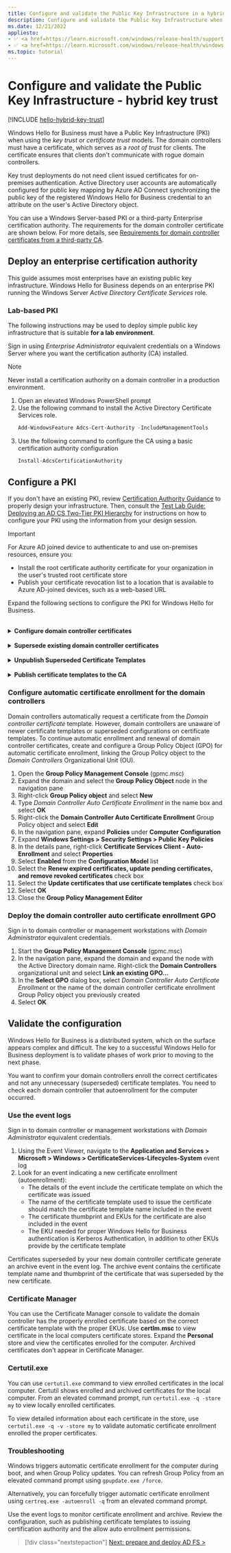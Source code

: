 ```yaml
---
title: Configure and validate the Public Key Infrastructure in a hybrid key trust model
description: Configure and validate the Public Key Infrastructure when deploying Windows Hello for Business in a hybrid key trust model.
ms.date: 12/21/2022
appliesto: 
- ✅ <a href=https://learn.microsoft.com/windows/release-health/supported-versions-windows-client target=_blank>Windows 10 and later</a>
- ✅ <a href=https://learn.microsoft.com/windows/release-health/windows-server-release-info target=_blank>Windows Server 2016 and later</a>
ms.topic: tutorial
---
```

# Configure and validate the Public Key Infrastructure - hybrid key trust

[!INCLUDE [hello-hybrid-key-trust](../../includes/hello-hybrid-key-trust.md)]

Windows Hello for Business must have a Public Key Infrastructure (PKI) when using the *key trust* or *certificate trust* models. The domain controllers must have a certificate, which serves as a *root of trust* for clients. The certificate ensures that clients don't communicate with rogue domain controllers.

Key trust deployments do not need client issued certificates for on-premises authentication. Active Directory user accounts are automatically configured for public key mapping by Azure AD Connect synchronizing the public key of the registered Windows Hello for Business credential to an attribute on the user's Active Directory object.

You can use a Windows Server-based PKI or a third-party Enterprise certification authority. The requirements for the domain controller certificate are shown below. For more details, see [Requirements for domain controller certificates from a third-party CA](/troubleshoot/windows-server/windows-security/requirements-domain-controller).

## Deploy an enterprise certification authority

This guide assumes most enterprises have an existing public key infrastructure. Windows Hello for Business depends on an enterprise PKI running the Windows Server *Active Directory Certificate Services* role.

### Lab-based PKI

The following instructions may be used to deploy simple public key infrastructure that is suitable **for a lab environment**.

Sign in using *Enterprise Administrator* equivalent credentials on a Windows Server where you want the certification authority (CA) installed.

>[!NOTE]
>Never install a certification authority on a domain controller in a production environment.

1. Open an elevated Windows PowerShell prompt
1. Use the following command to install the Active Directory Certificate Services role.
    ```PowerShell
    Add-WindowsFeature Adcs-Cert-Authority -IncludeManagementTools
    ```
3. Use the following command to configure the CA using a basic certification authority configuration
    ```PowerShell
    Install-AdcsCertificationAuthority
    ```

## Configure a PKI

If you don't have an existing PKI, review [Certification Authority Guidance](/previous-versions/windows/it-pro/windows-server-2012-R2-and-2012/hh831574(v=ws.11)) to properly design your infrastructure. Then, consult the [Test Lab Guide: Deploying an AD CS Two-Tier PKI Hierarchy](/previous-versions/windows/it-pro/windows-server-2012-R2-and-2012/hh831348(v=ws.11)) for instructions on how to configure your PKI using the information from your design session.

<!-- 
- The certificate must have a Certificate Revocation List (CRL) distribution point extension that points to a valid CRL, or an Authority Information Access (AIA) extension that points to an Online Certificate Status Protocol (OCSP) responder
- Optionally, the certificate Subject section could contain the directory path of the server object (the distinguished name)
- The certificate Key Usage section must contain Digital Signature and Key Encipherment
- Optionally, the certificate Basic Constraints section should contain: [Subject Type=End Entity, Path Length Constraint=None]
- The certificate Enhanced Key Usage section must contain Client Authentication (`1.3.6.1.5.5.7.3.2`), Server Authentication (`1.3.6.1.5.5.7.3.1`), and KDC Authentication (`1.3.6.1.5.2.3.5`)
- The certificate Subject Alternative Name section must contain the Domain Name System (DNS) name. 
- The certificate template must have an extension that has the value "DomainController", encoded as a [BMPstring](/windows/win32/seccertenroll/about-bmpstring). If you are using Windows Server Enterprise Certificate Authority, this extension is already included in the domain controller certificate template
- The domain controller certificate must be installed in the local computer's certificate store. See [Configure Hybrid Windows Hello for Business: Public Key Infrastructure](./hello-hybrid-key-whfb-settings-pki.md) for details -->

> [!IMPORTANT]
> For Azure AD joined device to authenticate to and use on-premises resources, ensure you:
> - Install the root certificate authority certificate for your organization in the user's trusted root certificate store
> - Publish your certificate revocation list to a location that is available to Azure AD-joined devices, such as a web-based URL

Expand the following sections to configure the PKI for Windows Hello for Business.

<br>
<details>
<summary><b>Configure domain controller certificates</b></summary>

Clients must trust the domain controllers, and the best way to do it is to ensure each domain controller has a *Kerberos Authentication* certificate. Installing a certificate on the domain controllers enables the Key Distribution Center (KDC) to prove its identity to other members of the domain. The certificates provide clients a root of trust external to the domain, namely the *enterprise certification authority*.

Domain controllers automatically request a domain controller certificate (if published) when they discover an enterprise CA is added to Active Directory. However, certificates based on the *Domain Controller* and *Domain Controller Authentication* certificate templates don't include the *KDC Authentication* object identifier (OID), which was later added to the Kerberos RFC. Therefore, domain controllers need to request a certificate based on the *Kerberos Authentication* certificate template.

> [!NOTE]
> Inclusion of the *KDC Authentication* OID in domain controller certificate is not required for hybrid Azure AD-joined devices. The OID is required for enabling authentication with Windows Hello for Business to on-premises resources by Azure AD-joined devices.

By default, the Active Directory CA provides and publishes the *Kerberos Authentication* certificate template. The cryptography configuration included in the template is based on older and less performant cryptography APIs. To ensure domain controllers request the proper certificate with the best available cryptography, use the *Kerberos Authentication* certificate template as a *baseline* to create an updated domain controller certificate template.

Sign in to a CA or management workstations with *Domain Administrator* equivalent credentials.

1. Open the **Certification Authority** management console
1. Right-click **Certificate Templates > Manage**
1. In the **Certificate Template Console**, right-click the **Kerberos Authentication** template in the details pane and select **Duplicate Template**
1. On the **Compatibility** tab:
   - Clear the **Show resulting changes** check box
   - Select **Windows Server 2016** from the **Certification Authority** list
   - Select **Windows 10 / Windows Server 2016** from the **Certificate Recipient** list
1. On the **General** tab
   - Type *Domain Controller Authentication (Kerberos)* in Template display name
   - Adjust the validity and renewal period to meet your enterprise's needs
   > [!NOTE]
   > If you use different template names, you'll need to remember and substitute these names in different portions of the lab.
1. On the **Subject Name** tab:
   - Select the **Build from this Active Directory information** button if it isn't already selected
   - Select **None** from the **Subject name format** list
   - Select **DNS name** from the **Include this information in alternate subject** list
   - Clear all other items
1. On the **Cryptography** tab:
   - select **Key Storage Provider** from the **Provider Category** list
   - Select **RSA** from the **Algorithm name** list
   - Type *2048* in the **Minimum key size** text box
   - Select **SHA256** from the **Request hash** list
1. Select **OK**
1. Close the console

</details>

<br>
<details>
<summary><b>Supersede existing domain controller certificates</b></summary>

The domain controllers may have an existing domain controller certificate. The Active Directory Certificate Services provides a default certificate template for domain controllers called *domain controller certificate*. Later releases of Windows Server provided a new certificate template called *domain controller authentication certificate*. These certificate templates were provided prior to the update of the Kerberos specification that stated Key Distribution Centers (KDCs) performing certificate authentication needed to include the *KDC Authentication* extension. 

The *Kerberos Authentication* certificate template is the most current certificate template designated for domain controllers, and should be the one you deploy to all your domain controllers.\
The *autoenrollment* feature allows you to replace the domain controller certificates. Use the following configuration to replace older domain controller certificates with new ones, using the *Kerberos Authentication* certificate template.

Sign in to a CA or management workstations with *Enterprise Administrator* equivalent credentials.

1. Open the **Certification Authority** management console
1. Right-click **Certificate Templates > Manage**
1. In the **Certificate Template Console**, right-click the *Domain Controller Authentication (Kerberos)* (or the name of the certificate template you created in the previous section) template in the details pane and select **Properties**
1. Select the **Superseded Templates** tab. Select **Add**
1. From the **Add Superseded Template** dialog, select the *Domain Controller* certificate template and select **OK > Add**
1. From the **Add Superseded Template** dialog, select the *Domain Controller Authentication* certificate template and select **OK**
1. From the **Add Superseded Template** dialog, select the *Kerberos Authentication* certificate template and select **OK**
1. Add any other enterprise certificate templates that were previously configured for domain controllers to the **Superseded Templates** tab
1. Select **OK** and close the **Certificate Templates** console

The certificate template is configured to supersede all the certificate templates provided in the certificate templates superseded templates list. However, the certificate template and the superseding of certificate templates isn't active until the certificate template is published to one or more certificate authorities.

> [!NOTE]
> The domain controller's certificate must chain to a root in the NTAuth store. By default, the Active Directory Certificate Authority's root certificate is added to the NTAuth store. If you are using a third-party CA, this may not be done by default. If the domain controller certificate does not chain to a root in the NTAuth store, user authentication will fail.
>To see all certificates in the NTAuth store, use the following command:
>
> `Certutil -viewstore -enterprise NTAuth`

</details>

<br>
<details>
<summary><b>Unpublish Superseded Certificate Templates</b></summary>

The certification authority only issues certificates based on published certificate templates. For security, it's a good practice to unpublish certificate templates that the CA isn't configured to issue. This includes the pre-published certificate template from the role installation and any superseded certificate templates.

The newly created *domain controller authentication* certificate template supersedes previous domain controller certificate templates. Therefore, you need to unpublish these certificate templates from all issuing certificate authorities.

Sign in to the CA or management workstation with *Enterprise Administrator* equivalent credentials.

1. Open the **Certification Authority** management console
1. Expand the parent node from the navigation pane > **Certificate Templates**
1. Right-click the *Domain Controller* certificate template and select **Delete**. Select **Yes** on the **Disable certificate templates** window
1. Repeat step 3 for the *Domain Controller Authentication* and *Kerberos Authentication* certificate templates

</details>

<br>
<details>
<summary><b>Publish certificate templates to the CA</b></summary>

A certification authority can only issue certificates for certificate templates that are published to it. If you have more than one CA, and you want more CAs to issue certificates based on the certificate template, then you must publish the certificate template to them.

Sign in to the CA or management workstations with **Enterprise Admin** equivalent credentials.

1. Open the **Certification Authority** management console
1. Expand the parent node from the navigation pane
1. Select **Certificate Templates** in the navigation pane
1. Right-click the **Certificate Templates** node. Select **New > Certificate Template** to issue
1. In the **Enable Certificates Templates** window, select the *Domain Controller Authentication (Kerberos)*, and *Internal Web Server* templates you created in the previous steps. Select **OK** to publish the selected certificate templates to the certification authority
1. If you published the *Domain Controller Authentication (Kerberos)* certificate template, then unpublish the certificate templates you included in the superseded templates list
   - To unpublish a certificate template, right-click the certificate template you want to unpublish and select **Delete**. Select **Yes** to confirm the operation
1. Close the console

</details>

### Configure automatic certificate enrollment for the domain controllers

Domain controllers automatically request a certificate from the *Domain controller certificate* template. However, domain controllers are unaware of newer certificate templates or superseded configurations on certificate templates. To continue automatic enrollment and renewal of domain controller certificates, create and configure a Group Policy Object (GPO) for automatic certificate enrollment, linking the Group Policy object to the *Domain Controllers* Organizational Unit (OU).

1. Open the **Group Policy Management Console** (gpmc.msc)
1. Expand the domain and select the **Group Policy Object** node in the navigation pane
1. Right-click **Group Policy object** and select **New**
1. Type *Domain Controller Auto Certificate Enrollment* in the name box and select **OK**
1. Right-click the **Domain Controller Auto Certificate Enrollment** Group Policy object and select **Edit**
1. In the navigation pane, expand **Policies** under **Computer Configuration**
1. Expand **Windows Settings > Security Settings > Public Key Policies**
1. In the details pane, right-click **Certificate Services Client - Auto-Enrollment** and select **Properties**
1. Select **Enabled** from the **Configuration Model** list
1. Select the **Renew expired certificates, update pending certificates, and remove revoked certificates** check box
1. Select the **Update certificates that use certificate templates** check box
1. Select **OK**
1. Close the **Group Policy Management Editor**

### Deploy the domain controller auto certificate enrollment GPO

Sign in to domain controller or management workstations with *Domain Administrator* equivalent credentials.

1. Start the **Group Policy Management Console** (gpmc.msc)
1. In the navigation pane, expand the domain and expand the node with the Active Directory domain name. Right-click the **Domain Controllers** organizational unit and select **Link an existing GPO…**
1. In the **Select GPO** dialog box, select *Domain Controller Auto Certificate Enrollment* or the name of the domain controller certificate enrollment Group Policy object you previously created
1. Select **OK**

## Validate the configuration

Windows Hello for Business is a distributed system, which on the surface appears complex and difficult. The key to a successful Windows Hello for Business deployment is to validate phases of work prior to moving to the next phase.

You want to confirm your domain controllers enroll the correct certificates and not any unnecessary (superseded) certificate templates. You need to check each domain controller that autoenrollment for the computer occurred.

### Use the event logs

Sign in to domain controller or management workstations with *Domain Administrator* equivalent credentials.

1. Using the Event Viewer, navigate to the **Application and Services > Microsoft > Windows > CertificateServices-Lifecycles-System** event log
1. Look for an event indicating a new certificate enrollment (autoenrollment):
   - The details of the event include the certificate template on which the certificate was issued
   - The name of the certificate template used to issue the certificate should match the certificate template name included in the event
   - The certificate thumbprint and EKUs for the certificate are also included in the event
   - The EKU needed for proper Windows Hello for Business authentication is Kerberos Authentication, in addition to other EKUs provide by the certificate template

Certificates superseded by your new domain controller certificate generate an archive event in the event log. The archive event contains the certificate template name and thumbprint of the certificate that was superseded by the new certificate.

### Certificate Manager

You can use the Certificate Manager console to validate the domain controller has the properly enrolled certificate based on the correct certificate template with the proper EKUs. Use **certlm.msc** to view certificate in the local computers certificate stores. Expand the **Personal** store and view the certificates enrolled for the computer. Archived certificates don't appear in Certificate Manager.

### Certutil.exe

You can use `certutil.exe` command to view enrolled certificates in the local computer. Certutil shows enrolled and archived certificates for the local computer. From an elevated command prompt, run `certutil.exe -q -store my` to view locally enrolled certificates.

To view detailed information about each certificate in the store, use `certutil.exe -q -v -store my` to validate automatic certificate enrollment enrolled the proper certificates.

### Troubleshooting

Windows triggers automatic certificate enrollment for the computer during boot, and when Group Policy updates. You can refresh Group Policy from an elevated command prompt using `gpupdate.exe /force`.

Alternatively, you can forcefully trigger automatic certificate enrollment using `certreq.exe -autoenroll -q` from an elevated command prompt.

Use the event logs to monitor certificate enrollment and archive. Review the configuration, such as publishing certificate templates to issuing certification authority and the allow auto enrollment permissions.

> [!div class="nextstepaction"]
> [Next: prepare and deploy AD FS >](hello-key-trust-adfs.md)